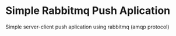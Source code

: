 # Simple Rabbitmq Push Aplication
Simple server-client push aplication using rabbitmq (amqp protocol)
